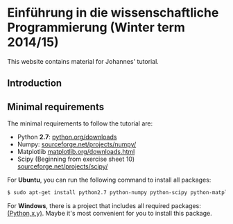 Einführung in die wissenschaftliche Programmierung (Winter term 2014/15)
========================================================================

This website contains material for Johannes' tutorial.


Introduction
------------

Minimal requirements
--------------------

The minimal requirements to follow the tutorial are:

- Python **2.7**: [python.org/downloads](https://www.python.org/downloads/)
- Numpy: [sourceforge.net/projects/numpy/](http://sourceforge.net/projects/numpy/files/NumPy/)
- Matplotlib [matplotlib.org/downloads.html](http://matplotlib.org/downloads.html)
- Scipy (Beginning from exercise sheet 10) [sourceforge.net/projects/scipy/](http://sourceforge.net/projects/scipy/files/scipy/)

For **Ubuntu**, you can run the following command to install all packages:

```bash
$ sudo apt-get install python2.7 python-numpy python-scipy python-matplotlib
```

For **Windows**, there is a project that includes all required packages: [(Python,x,y)](https://code.google.com/p/pythonxy/). Maybe it's most convenient for you to install this package.


